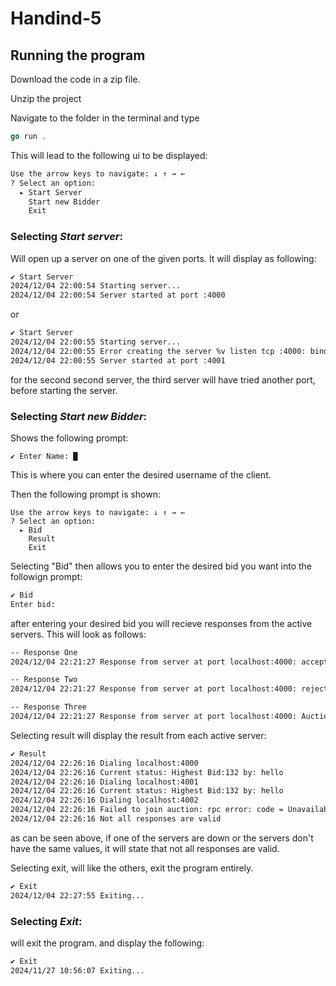 # Handind-5

## Running the program

Download the code in a zip file.

Unzip the project

Navigate to the folder in the terminal and type 
`````go
go run .
``````

This will lead to the following ui to be displayed:
````bash
Use the arrow keys to navigate: ↓ ↑ → ← 
? Select an option: 
  ▸ Start Server
    Start new Bidder
    Exit
`````

### Selecting $Start\:server$:
Will open up a server on one of the given ports.
It will display as following:
````bash
✔ Start Server
2024/12/04 22:00:54 Starting server...
2024/12/04 22:00:54 Server started at port :4000
````
or 
````bash
✔ Start Server
2024/12/04 22:00:55 Starting server...
2024/12/04 22:00:55 Error creating the server %v listen tcp :4000: bind: address already in use
2024/12/04 22:00:55 Server started at port :4001
````
for the second second server, the third server will have tried another port, before starting the server.

### Selecting $Start\:new\:Bidder$:
Shows the following prompt:
````
✔ Enter Name: █
````
This is where you can enter the desired username of the client.

Then the following prompt is shown:
`````
Use the arrow keys to navigate: ↓ ↑ → ← 
? Select an option: 
  ▸ Bid
    Result
    Exit
`````
Selecting "Bid" then allows you to enter the desired bid you want into the followign prompt: 
````bash
✔ Bid
Enter bid: 
````
after entering your desired bid you will recieve responses from the active servers.
This will look as follows:
````bash
-- Response One
2024/12/04 22:21:27 Response from server at port localhost:4000: accepted

-- Response Two
2024/12/04 22:21:27 Response from server at port localhost:4000: rejected

-- Response Three
2024/12/04 22:21:27 Response from server at port localhost:4000: Auction Ended
````
Selecting result will display the result from each active server:
```bash
✔ Result
2024/12/04 22:26:16 Dialing localhost:4000
2024/12/04 22:26:16 Current status: Highest Bid:132 by: hello
2024/12/04 22:26:16 Dialing localhost:4001
2024/12/04 22:26:16 Current status: Highest Bid:132 by: hello
2024/12/04 22:26:16 Dialing localhost:4002
2024/12/04 22:26:16 Failed to join auction: rpc error: code = Unavailable desc = connection error: desc = "transport: Error while dialing: dial tcp [::1]:4002: connect: connection refused"
2024/12/04 22:26:16 Not all responses are valid
```
as can be seen above, if one of the servers are down or the servers don't have the same values, it will state that not all responses are valid.

Selecting exit, will like the others, exit the program entirely.
```bash
✔ Exit
2024/12/04 22:27:55 Exiting...
```



### Selecting $Exit$:
will exit the program. and display the following:
```bash
✔ Exit
2024/11/27 10:56:07 Exiting...
```


